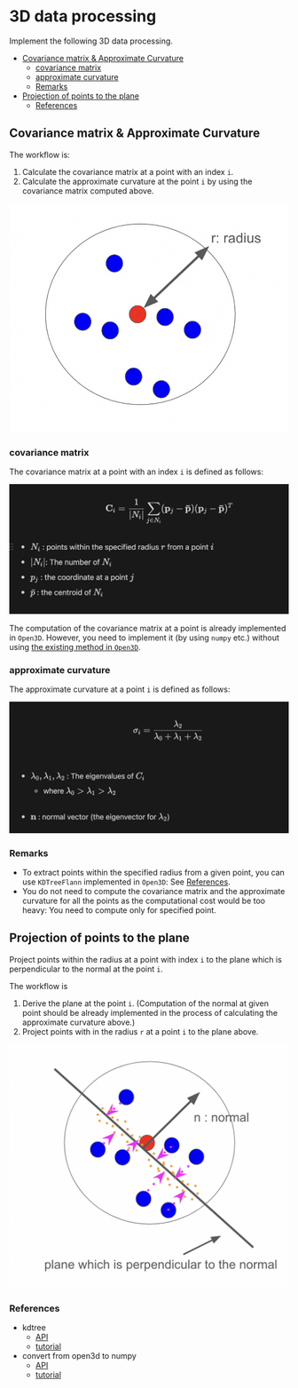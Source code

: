 # 3D data processing

Implement the following 3D data processing.

- [Covariance matrix \& Approximate Curvature](#covariance-matrix--approximate-curvature)
  - [covariance matrix](#covariance-matrix)
  - [approximate curvature](#approximate-curvature)
  - [Remarks](#remarks)
- [Projection of points to the plane](#projection-of-points-to-the-plane)
  - [References](#references)

## Covariance matrix & Approximate Curvature

The workflow is:

1. Calculate the covariance matrix at a point with an index `i`.
2. Calculate the approximate curvature at the point `i` by using the covariance matrix computed above.

![approximate curvature](./figs/approximate_curvature.png)

### covariance matrix

The covariance matrix at a point with an index `i` is defined as follows:

![covariance matrix definition](./figs/covariance_matrix_definition.png)

The computation of the covariance matrix at a point is already implemented in `Open3D`.
However, you need to implement it (by using `numpy` etc.) without using [the existing method in `Open3D`](https://www.open3d.org/docs/release/python_api/open3d.geometry.PointCloud.html#open3d.geometry.PointCloud.compute_mean_and_covariance).

### approximate curvature

The approximate curvature at a point `i` is defined as follows:

![approximate curvature definition](./figs/approximate_curvature_definition.png)

### Remarks

- To extract points within the specified radius from a given point, you can use `KDTreeFlann` implemented in `Open3D`: See [References](#references).
- You do not need to compute the covariance matrix and the approximate curvature for all the points as the computational cost would be too heavy: You need to compute only for specified point.

## Projection of points to the plane

Project points within the radius at a point with index `i` to the plane which is perpendicular to the normal at the point `i`.

The workflow is

1. Derive the plane at the point `i`. (Computation of the normal at given point should be already implemented in the process of calculating the approximate curvature above.)
2. Project points with in the radius `r` at a point `i` to the plane above.

![projection](./figs/projection.png)

### References

- kdtree
  - [API](https://www.open3d.org/docs/release/python_api/open3d.geometry.KDTreeFlann.html#open3d.geometry.KDTreeFlann.search_radius_vector_3d)
  - [tutorial](https://www.open3d.org/docs/release/tutorial/geometry/kdtree.html#Using-search_radius_vector_3d)
- convert from open3d to numpy
  - [API](https://www.open3d.org/docs/release/python_api/open3d.geometry.PointCloud.html#open3d.geometry.PointCloud.points)
  - [tutorial](https://www.open3d.org/docs/release/tutorial/geometry/working_with_numpy.html#From-open3d.PointCloud-to-NumPy)
